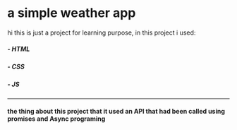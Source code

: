 # a simple weather app 
hi this is just a project for learning purpose, in this project i used:
##### - HTML
##### - CSS
##### - JS

------------
#### the thing about this project that it used an API that had been called using promises and Async programing
